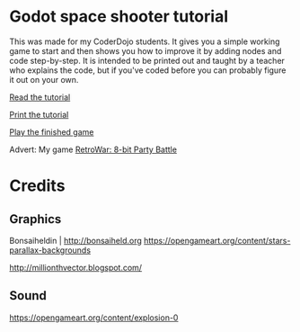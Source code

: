 # Godot space shooter tutorial

This was made for my CoderDojo students.  It gives you a simple working game to start and then shows you how to
improve it by adding nodes and code step-by-step.  It is intended to be printed out and taught by a teacher who explains
the code, but if you've coded before you can probably figure it out on your own.

[Read the tutorial](https://electronstudio.github.io/godot_space/tutorial)

[Print the tutorial](https://electronstudio.github.io/godot_space/tutorial.pdf)

[Play the finished game](https://electronstudio.github.io/godot_space/)

Advert: My game [RetroWar: 8-bit Party Battle](https://store.steampowered.com/app/664240/RetroWar_8bit_Party_Battle/)

# Credits

## Graphics

Bonsaiheldin | http://bonsaiheld.org https://opengameart.org/content/stars-parallax-backgrounds

http://millionthvector.blogspot.com/

## Sound

https://opengameart.org/content/explosion-0

